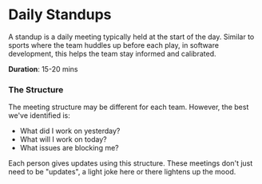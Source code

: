 # Daily Standups

A standup is a daily meeting typically held at the start of the day. Similar to sports where the team huddles up before each play, in software development, this helps the team stay informed and calibrated.

**Duration**: 15-20 mins

### The Structure

The meeting structure may be different for each team. However, the best we've identified is:

* What did I work on yesterday?
* What will I work on today?
* What issues are blocking me?

Each person gives updates using this structure. These meetings don't just need to be "updates", a light joke here or there lightens up the mood.

